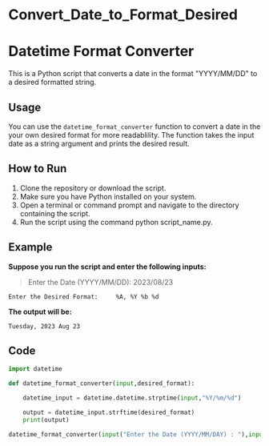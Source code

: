# Convert_Date_to_Format_Desired
# Datetime Format Converter

This is a Python script that converts a date in the format "YYYY/MM/DD" to a desired formatted string.

## Usage

You can use the `datetime_format_converter` function to convert a date in the your own desired format for more readablility. The function takes the input date as a string argument and prints the desired result.

## How to Run

1. Clone the repository or download the script.
2. Make sure you have Python installed on your system.
3. Open a terminal or command prompt and navigate to the directory containing the script.
4. Run the script using the command python script_name.py.

## Example

**Suppose you run the script and enter the following inputs:**


> Enter the Date (YYYY/MM/DD):  2023/08/23

`Enter the Desired Format:     %A, %Y %b %d`

**The output will be:**

```Tuesday, 2023 Aug 23```


## Code
```python
import datetime

def datetime_format_converter(input,desired_format):

    datetime_input = datetime.datetime.strptime(input,"%Y/%m/%d")

    output = datetime_input.strftime(desired_format)
    print(output)

datetime_format_converter(input("Enter the Date (YYYY/MM/DAY) : "),input("Enter the Desired Format : "))

